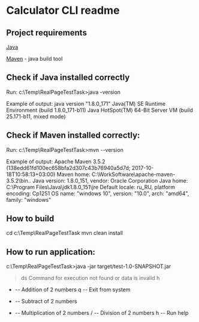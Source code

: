 Calculator CLI readme
================

Project requirements
--------------------
[Java](https://www.oracle.com/technetwork/java/javase/downloads/jdk8-downloads-2133151.html) 
 
[Maven](https://maven.apache.org/download.cgi)  - java build tool 

Check if Java installed correctly
---------

Run:
c:\Temp\RealPageTestTask>java -version

Example of output:
java version "1.8.0_171"
Java(TM) SE Runtime Environment (build 1.8.0_171-b11)
Java HotSpot(TM) 64-Bit Server VM (build 25.171-b11, mixed mode)

Check if Maven installed correctly:
-----------

Run:
c:\Temp\RealPageTestTask>mvn --version

Example of output:
Apache Maven 3.5.2 (138edd61fd100ec658bfa2d307c43b76940a5d7d; 2017-10-18T10:58:13+03:00)
Maven home: C:\WorkSoftware\apache-maven-3.5.2\bin\..
Java version: 1.8.0_151, vendor: Oracle Corporation
Java home: C:\Program Files\Java\jdk1.8.0_151\jre
Default locale: ru_RU, platform encoding: Cp1251
OS name: "windows 10", version: "10.0", arch: "amd64", family: "windows"

How to build
--------------------
cd c:\Temp\RealPageTestTask
mvn clean install

How to run application:
--------------------

c:\Temp\RealPageTestTask>java -jar target/test-1.0-SNAPSHOT.jar
>ds
Command for execution not found or data is invalid
>h
+ -- Addition of 2 numbers
q -- Exit from system
- -- Subtract of 2 numbers
* -- Multiplication of 2 numbers
/ -- Division of 2 numbers
h -- Run help
>
